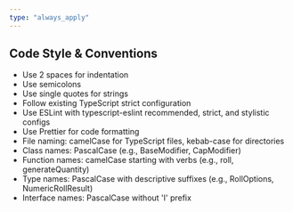 ```yaml
---
type: "always_apply"
---
```


## Code Style & Conventions

- Use 2 spaces for indentation
- Use semicolons
- Use single quotes for strings
- Follow existing TypeScript strict configuration
- Use ESLint with typescript-eslint recommended, strict, and stylistic configs
- Use Prettier for code formatting
- File naming: camelCase for TypeScript files, kebab-case for directories
- Class names: PascalCase (e.g., BaseModifier, CapModifier)
- Function names: camelCase starting with verbs (e.g., roll, generateQuantity)
- Type names: PascalCase with descriptive suffixes (e.g., RollOptions, NumericRollResult)
- Interface names: PascalCase without 'I' prefix
